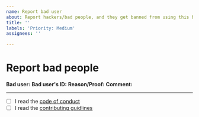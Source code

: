```yaml
---
name: Report bad user
about: Report hackers/bad people, and they get banned from using this bot.
title: ''
labels: 'Priority: Medium'
assignees: ''

---
```


# Report bad people
**Bad user:** <!-- Replace this with the bad user(s). For example: "Hecker#4269" -->
**Bad user's ID:** <!-- Replace this with the bad user(s)'s IDs. NOT required. For example: "510548663496474660" -->
**Reason/Proof:** <!-- Replace this with the reason/proof. For example: *Screenshot of the hacker deleting all messages* -->
**Comment:** <!-- Replace this with comments. NOT required. -->

---
<!-- 
!!!!!!!!!!!!!!!!!!!!!!!!!!!!!!!!!!!!!!!!!!!!!!!!!!!!!!!
! Please write X to the square brackets if you read it!
!!!!!!!!!!!!!!!!!!!!!!!!!!!!!!!!!!!!!!!!!!!!!!!!!!!!!!!
-->
- [ ] I read the [code of conduct](CODE_OF_CONDUCT.md)
- [ ] I read the [contributing guidlines](CONTRIBUTING.md)
